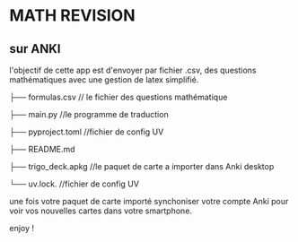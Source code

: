 # MATH REVISION
## sur ANKI

l'objectif de cette app est d'envoyer par fichier .csv,
des questions mathématiques avec une gestion de latex simplifié.

├── formulas.csv // le fichier des questions mathématique

├── main.py     //le programme de traduction

├── pyproject.toml //fichier de config UV

├── README.md

├── trigo_deck.apkg //le paquet de carte a importer dans Anki desktop

└── uv.lock. //fichier de config UV

une fois votre paquet de carte importé synchoniser votre compte Anki pour voir vos nouvelles cartes dans votre smartphone.

enjoy !
